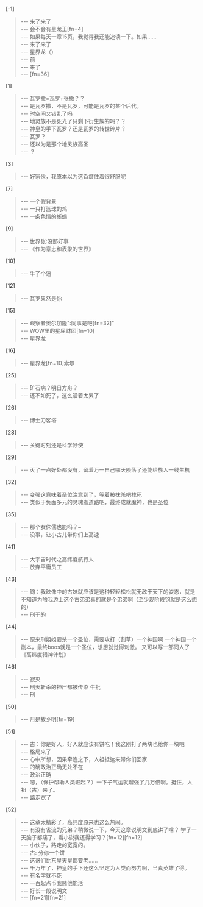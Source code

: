 
[-1] 
>--- 来了来了<br>
>--- 会不会有星龙王[fn=4]<br>
>--- 如果每天一章15页，我觉得我还能追读一下。如果……<br>
>--- 来了来了<br>
>--- 星界龙（）<br>
>--- 前<br>
>--- 来了<br>
>--- [fn=36]<br>

[1] 
>--- 瓦罗撒=瓦罗+张撒？？<br>
>--- 是瓦罗撒，不是瓦罗，可能是瓦罗的某个后代。<br>
>--- 时空间又错乱了吗<br>
>--- 地灵族不是死光了只剩下衍生族的吗？？<br>
>--- 神皇的手下瓦罗？还是瓦罗的转世碎片？<br>
>--- 瓦罗？<br>
>--- 还以为是那个地灵族高圣<br>
>--- ？<br>

[3] 
>--- 好家伙，我原本以为这旮瘩住着很舒服呢<br>

[7] 
>--- 一个假背景<br>
>--- 一只打篮球的鸡<br>
>--- 一条色情的蜥蜴<br>

[9] 
>--- 世界张:没那好事<br>
>--- 《作为意志和表象的世界》<br>

[10] 
>--- 牛了个逼<br>

[12] 
>--- 瓦罗果然是你<br>

[15] 
>--- 观察者奥尔加隆":同事是吧[fn=32]"<br>
>--- WOW里的星届财团[fn=10]<br>
>--- 星界龙<br>

[16] 
>--- 星界龙[fn=10]索尔<br>

[25] 
>--- 矿石病？明日方舟？<br>
>--- 还不如死了，这么活着太累了<br>

[26] 
>--- 博士刀客塔<br>

[28] 
>--- 关键时刻还是科学好使<br>

[29] 
>--- 灭了一点好处都没有，留着万一自己哪天陨落了还能给族人一线生机<br>

[32] 
>--- 变强这意味着圣位注意到了，等着被抹杀吧找死<br>
>--- 类似于负面多元的灵魂者道路吧，最终成就魔神，也是圣位<br>

[35] 
>--- 那个女侏儒也能吗？~<br>
>--- 没事，让小古儿带你们上高速<br>

[41] 
>--- 大宇宙时代之高纬度航行人<br>
>--- 放弃平庸员工<br>

[43] 
>--- 钧：我映像中的古妹就应该是这种轻轻松松就无敌于天下的姿态，就是不知道为啥我边上这个古弟弟真的就是个弟弟啊（至少现阶段钧就是这么想的）<br>
>--- 刑干的<br>

[44] 
>--- 原来刑姐姐要杀一个圣位，需要攻打（割草）一个神国啊     一个神国一个副本，最终boos就是一个圣位，想想就觉得刺激。  又可以写一部同人了《高纬度猎神计划》<br>

[46] 
>--- 寂灭<br>
>--- 刑天斩杀的神尸都被传染 牛批<br>
>--- 刑<br>

[50] 
>--- 月是故乡明[fn=19]<br>

[51] 
>--- 古：你是好人，好人就应该有饼吃！我这刚打了两块也给你一块吧<br>
>--- 格局来了<br>
>--- 心中所想，因果牵连之下，人祖抵达来带你们回家<br>
>--- 的确政治正确无处不在<br>
>--- 政治正确<br>
>--- 嗯，（保护帮助人类崛起？）一下子气运就增强了几万倍啊。挺住，人祖（古）来了。<br>
>--- 路走宽了<br>

[52] 
>--- 这章太精彩了，高纬度原来也这么热闹。<br>
>--- 有没有省流的兄弟？稍微说一下，今天这章说明文到底讲了啥？
学了一天脑子都痛了，看小说我还得学习？[fn=12][fn=12]<br>
>--- 小伙子，路走的宽宽的。<br>
>--- 古: 分你一个饼<br>
>--- 这哥们比东皇天皇都要老……<br>
>--- 千万年了，神皇的手下还这么坚定为人类而努力啊，当真英雄了得。<br>
>--- 有名字就不死<br>
>--- 一百起点币我赌他能活<br>
>--- 好长一段说明文<br>
>--- [fn=21][fn=21]<br>
